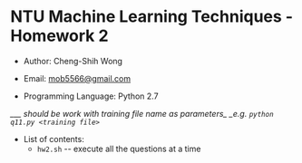 # NTU Machine Learning Techniques - Homework 2

* Author: Cheng-Shih Wong
* Email:  mob5566@gmail.com

* Programming Language: Python 2.7

*___ should be work with training file name as parameters_
_e.g. `python q11.py <training file> `*

* List of contents:
  * `hw2.sh` -- execute all the questions at a time
